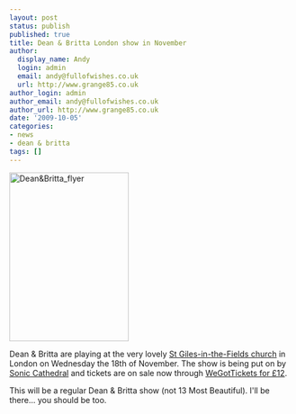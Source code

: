 ```yaml
---
layout: post
status: publish
published: true
title: Dean & Britta London show in November
author:
  display_name: Andy
  login: admin
  email: andy@fullofwishes.co.uk
  url: http://www.grange85.co.uk
author_login: admin
author_email: andy@fullofwishes.co.uk
author_url: http://www.grange85.co.uk
date: '2009-10-05'
categories:
- news
- dean & britta
tags: []
---
```

<p><a href="https://media.fullofwishes.co.uk/ahfow/uploads/2009/10/DeanBritta_flyer.jpg"><img src="https://media.fullofwishes.co.uk/ahfow/uploads/2009/10/DeanBritta_flyer-212x300.jpg" alt="Dean&Britta_flyer" title="Dean&Britta_flyer" width="212" height="300" class="alignright size-medium wp-image-1644" /></a>
<p>Dean & Britta are playing at the very lovely <a href="http://www.stgilesonline.org/">St Giles-in-the-Fields church</a> in London on Wednesday the 18th of November. The show is being put on by <a href="http://www.soniccathedral.co.uk/">Sonic Cathedral</a> and tickets are on sale now through <a href="http://www.wegottickets.com/event/61068">WeGotTickets for £12</a>.</p>
<p>This will be a regular Dean & Britta show (not 13 Most Beautiful). I'll be there... you should be too.</p>
